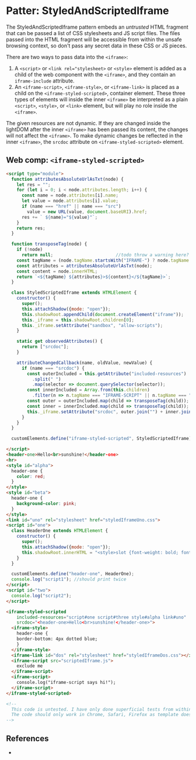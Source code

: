 # Patter: StyledAndScriptedIframe

The StyledAndScriptedIframe pattern embeds an *untrusted* HTML fragment that can be passed a list
of CSS stylesheets and JS script files. The files passed into the HTML fragment will be accessible
from within the unsafe browsing context, so don't pass any secret data in these CSS or JS pieces.

There are two ways to pass data into the `<iframe>`:
1. A `<script>` or `<link rel="stylesheet>` or `<style>` element is added as a child of the
   web component with the `<iframe>`, and they contain an `iframe-include` attribute.
2. An `<iframe-script>`, `<iframe-style>`, or `<iframe-link>` is placed as a child on the 
   `<iframe-styled-scripted>`, container element. These three types of elements will inside
   the inner `<iframe>` be interpreted as a plain `<script>`, `<style>`, or `<link>` element,
   but will play no role inside the `<iframe>`. 

The given resources are not dynamic. If they are changed inside the lightDOM after the inner `<iframe>` 
has been passed its content, the changes will not affect the `<iframe>`. To make dynamic changes
be reflected in the inner `<iframe>`, the `srcdoc` attribute on `<iframe-styled-scripted>` element.

## Web comp: `<iframe-styled-scripted>`

```html
<script type="module">
  function attributesAbsoluteUrlAsTxt(node) {
    let res = "";
    for (let i = 0; i < node.attributes.length; i++) {
      const name = node.attributes[i].name;
      let value = node.attributes[i].value;
      if (name === "href" || name === "src")
        value = new URL(value, document.baseURI).href;
      res += ` ${name}="${value}"`;
    }
    return res;
  }

  function transposeTag(node) {
    if (!node)
      return null;                        //todo throw a warning here?
    const tagName = (node.tagName.startsWith("IFRAME-") ? node.tagName.substr(7) : node.tagName).toLowerCase();
    const attributes = attributesAbsoluteUrlAsTxt(node);
    const content = node.innerHTML;
    return `<${tagName} ${attributes}>${content}</${tagName}>`;
  }

  class StyledScriptedIframe extends HTMLElement {
    constructor() {
      super();
      this.attachShadow({mode: "open"});
      this.shadowRoot.appendChild(document.createElement("iframe"));
      this._iframe = this.shadowRoot.children[0];
      this._iframe.setAttribute("sandbox", "allow-scripts");
    }

    static get observedAttributes() {
      return ["srcdoc"];
    }

    attributeChangedCallback(name, oldValue, newValue) {
      if (name === "srcdoc") {
        const outerIncluded = this.getAttribute("included-resources")
          .split(" ")
          .map(selector => document.querySelector(selector));
        const innerIncluded = Array.from(this.children)
          .filter(n => n.tagName === "IFRAME-SCRIPT" || n.tagName === "IFRAME-STYLE" || n.tagName === "IFRAME-LINK");
        const outer = outerIncluded.map(child => transposeTag(child));
        const inner = innerIncluded.map(child => transposeTag(child));
        this._iframe.setAttribute("srcdoc", outer.join("") + inner.join("") + (newValue || ""));
      }
    }
  }

  customElements.define("iframe-styled-scripted", StyledScriptedIframe);

</script>
<header-one>Hello<br>sunshine!</header-one>
<hr>
<style id="alpha">
  header-one {
    color: red;
  }
</style>
<style id="beta">
  header-one {
    background-color: pink;
  }
</style>
<link id="uno" rel="stylesheet" href="styledIframeUno.css">
<script id="one">
  class HeaderOne extends HTMLElement {
    constructor() {
      super();
      this.attachShadow({mode: "open"});
      this.shadowRoot.innerHTML = "<style>slot {font-weight: bold; font-size: 2em;}</style><slot></slot>"
    }
  }

  customElements.define("header-one", HeaderOne);
  console.log("script1"); //should print twice
</script>
<script id="two">
  console.log("script2");
</script>

<iframe-styled-scripted
    included-resources="script#one script#three style#alpha link#uno"
    srcdoc="<header-one>Hello<br>sunshine!</header-one>">
  <iframe-style>
    header-one {
    border-bottom: 4px dotted blue;
    }
  </iframe-style>
  <iframe-link id="dos" rel="stylesheet" href="styledIframeDos.css"></iframe-link>
  <iframe-script src="scriptedIframe.js">
    exclude me
  </iframe-script>
  <iframe-script>
    console.log("iframe-script says hi!");
  </iframe-script>
</iframe-styled-scripted>

<!--
  This code is untested. I have only done superficial tests from within devtools in Chrome.
  The code should only work in Chrome, Safari, Firefox as template does not work in IE and Edge.
-->
```

## References

 * 
